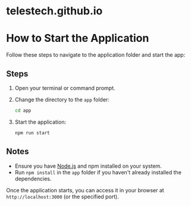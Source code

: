 # telestech.github.io

# How to Start the Application

Follow these steps to navigate to the application folder and start the app:

## Steps

1. Open your terminal or command prompt.

2. Change the directory to the `app` folder:

   ```bash
   cd app
   ```

3. Start the application:

   ```bash
   npm run start
   ```

## Notes

- Ensure you have [Node.js](https://nodejs.org/) and npm installed on your system.
- Run `npm install` in the `app` folder if you haven't already installed the dependencies.

Once the application starts, you can access it in your browser at `http://localhost:3000` (or the specified port).